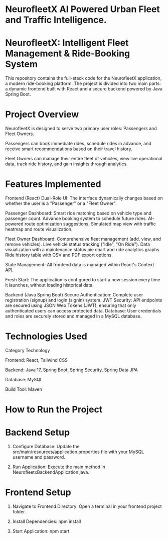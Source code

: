 # NeurofleetX AI Powered Urban Fleet and Traffic Intelligence.


# NeurofleetX: Intelligent Fleet Management & Ride-Booking System
This repository contains the full-stack code for the NeurofleetX application, a modern ride-booking platform. The project is divided into two main parts: a dynamic frontend built with React and a secure backend powered by Java Spring Boot.

# Project Overview
NeurofleetX is designed to serve two primary user roles: Passengers and Fleet Owners.

  Passengers can book immediate rides, schedule rides in advance, and receive smart recommendations based on their travel history.

  Fleet Owners can manage their entire fleet of vehicles, view live operational data, track ride history, and gain insights through analytics.

# Features Implemented
Frontend (React)
  Dual-Role UI: The interface dynamically changes based on whether the user is a "Passenger" or a "Fleet Owner".

Passenger Dashboard:
  Smart ride matching based on vehicle type and passenger count.
  Advance booking system to schedule future rides.
  AI-powered route optimization suggestions.
  Simulated map view with traffic heatmap and route visualization.

Fleet Owner Dashboard:
  Comprehensive fleet management (add, view, and remove vehicles).
  Live vehicle status tracking ("Idle", "On Ride").
  Data visualization with a maintenance status pie chart and ride analytics graphs.
  Ride history table with CSV and PDF export options.

State Management: All frontend data is managed within React's Context API.

Fresh Start: The application is configured to start a new session every time it launches, without loading historical data.

Backend (Java Spring Boot)
  Secure Authentication: Complete user registration (signup) and login (signin) system.
  JWT Security: API endpoints are secured using JSON Web Tokens (JWT), ensuring that only authenticated users can access protected data.
  Database: User credentials and roles are securely stored and managed in a MySQL database.

# Technologies Used

Category  Technology

Frontend: React, Tailwind CSS

Backend: Java 17, Spring Boot, Spring Security, Spring Data JPA

Database: MySQL

Build Tool: Maven

# How to Run the Project

# Backend Setup
1) Configure Database: Update the src/main/resources/application.properties file with your MySQL username and password.

2) Run Application: Execute the main method in NeurofleetxBackendApplication.java.

# Frontend Setup
1) Navigate to Frontend Directory: Open a terminal in your frontend project folder.

2) Install Dependencies: npm install

3) Start Application: npm start
